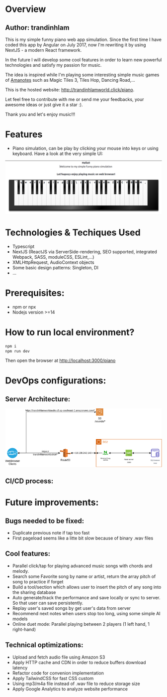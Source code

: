 # Overview

## Author: trandinhlam

This is my simple funny piano web app simulation. Since the first time I have coded this app by Angular on July 2017, 
now I'm rewriting it by using NextJS - a modern React framework.

In the future I will develop some cool features in order to learn new powerful technologies and satisfy my passion for music.

The idea is inspired while I'm playing some interesting simple music games of [Amanotes](https://www.amanotes.com/products) such as Magic Tiles 3, Tiles Hop, Dancing Road,...

This is the hosted website: http://trandinhlamworld.click/piano.

Let feel free to contribute with me or send me your feedbacks, your awesome ideas or just give it a star :).

Thank you and let's enjoy music!!!


# Features
+ Piano simulation, can be play by clicking your mouse into keys or using keyboard.
Have a look at the very simple UI:

![](./UI.png)

# Technologies & Techiques Used
+ Typescript
+ NextJS (ReactJS via ServerSide-rendering, SEO supported, integrated Webpack, SASS, moduleCSS, ESLint,...)
+ XMLHttpRequest, AudioContext objects
+ Some basic design patterns: Singleton, DI
+ ...


# Prerequisites:
+ npm or npx
+ Nodejs version >=14


# How to run local environment?

    npm i
    npm run dev

Then open the browser at [http://localhost:3000/piano](http://localhost:3000/piano)

# DevOps configurations:

## Server Architecture:

![](./ServerArchitecture.png)

## CI/CD process:

# Future improvements: 

## Bugs needed to be fixed:
  + Duplicate previous note if tap too fast
  + First pageload seems like a litte bit slow because of binary .wav files

## Cool features:
  + Parallel click/tap for playing advanced music songs with chords and melody.
  + Search some Favorite song by name or artist, return the array pitch of song to practice if forget
  + Build a tool/section which allows user to insert the pitch of any song into the sharing database
  + Auto generate/track the performance and save locally or sync to server. So that user can save persistently.
  + Replay user's saved songs by get user's data from server
  + Recommend next notes when users stop too long, using some simple AI models
  + Online duet mode: Parallel playing between 2 players (1 left hand, 1 right-hand)

## Technical optimizations:
  + Upload and fetch audio file using Amazon S3
  + Apply HTTP cache and CDN in order to reduce buffers download latency
  + Refactor code for convenion implementation
  + Apply TailwindCSS for fast CSS custom
  + Using mp3/m4a file instead of .wav file to reduce storage size
  + Apply Google Analytics to analyze website performance